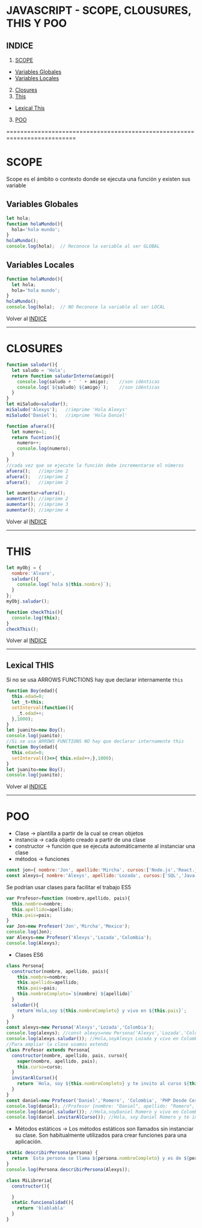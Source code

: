 JAVASCRIPT - SCOPE, CLOUSURES, THIS Y POO
=========================================
INDICE
------
1. [SCOPE](#scope)
  * [Variables Globales](#Variables-globales)
  * [Variables Locales](#Variables-locales)
2. [Closures](#closures)
3. [This](#this)
  * [Lexical This](#lexical-this)
3. [POO](#poo)

==========================================================================
  
SCOPE
=====
Scope es el ámbito o contexto donde se ejecuta una función y existen sus variable

Variables Globales
------------------
```javascript
let hola;
function holaMundo(){
  hola='hola mundo';
}
holaMundo();
console.log(hola);  // Reconoce la variable al ser GLOBAL
```
Variables Locales
-----------------
```javascript
function holaMundo(){
  let hola;
  hola='hola mundo';
}
holaMundo();
console.log(hola);  // NO Reconoce la variable al ser LOCAL
```
Volver al [INDICE](#indice)

----------------------------------

CLOSURES
========
```javascript
function saludar(){
  let saludo = 'Hola';
  return function saludarInterno(amigo){
    console.log(saludo + ' ' + amigo);    //son idénticas
    console.log(`${saludo} ${amigo}`);    //son idénticas
  }
}
let miSaludo=saludar();
miSaludo('Alexys');   //imprime 'Hola Alexys'
miSaludo('Daniel');   //imprime 'Hola Daniel'
```
```javascript
function afuera(){
  let numero=1;
  return fucntion(){
    numero++;
    console.log(numero);
  }
}
//cada vez que se ejecute la función debe incrementarse el números
afuera();   //imprime 2
afuera();   //imprime 2
afuera();   //imprime 2

let aumentar=afuera();
aumentar(); //imprime 2
aumentar(); //imprime 3
aumentar(); //imprime 4
```
Volver al [INDICE](#indice)

----------------------------------

THIS
====
```javascript
let myObj = {
  nombre:'Alvaro',
  saludar(){
    console.log(`hola ${this.nombre}`);
  }
};
myObj.saludar();
```
```javascript
function checkThis(){
  console.log(this);
}
checkThis();
```
Volver al [INDICE](#indice)

----------------------------------

Lexical THIS
------------
Si no se usa ARROWS FUNCTIONS hay que declarar internamente `this`
```javascript
function Boy(edad){
  this.edad=0;
  let _t=this;
  setInterval(function(){
    _t.edad++;
  },1000);
}
let juanito=new Boy();
console.log(juanito);
//Si se usa ARROWS FUNCTIONS NO hay que declarar internamente this
function Boy(edad){
  this.edad=0;
  setInterval(()=>{ this.edad++;},1000);
}
let juanito=new Boy();
console.log(juanito);
```
Volver al [INDICE](#indice)

----------------------------------

POO
===
* Clase -> plantilla a partir de la cual se crean objetos
* instancia -> cada objeto creado a partir de una clase
* constructor -> función que se ejecuta automáticamente al instanciar una clase
* métodos -> funciones
```javascript
const jon={ nombre:'Jon', apellido:'Mircha', cursos:['Node.js','React.js'], pais:'Mexico' }
const alexys={ nombre:'Alexys', apellido:'Lozada', cursos:['SQL','Java'], pais:'Colombia' }
```
Se podrían usar clases para facilitar el trabajo ES5
```javascript
var Profesor=function (nombre,apellido, pais){
  this.nombre=nombre;
  this.apellido=apellido;
  this.pais=pais;
}
var Jon=new Profesor('Jon','Mircha','Mexico');
console.log(Jon);
var Alexys=new Profesor('Alexys','Lozada','Colombia');
console.log(Alexys);
```
* Clases ES6
```javascript
class Persona{
  constructor(nombre, apellido, pais){
    this.nombre=nombre;
    this.apellido=apellido;
    this.pais=pais;
    this.nombreCompleto=`${nombre} ${apellido}`
  }
  saludar(){ 
    return`Hola,soy ${this.nombreCompleto} y vivo en ${this.pais}`; 
  }
}
const alexys=new Persona('Alexys','Lozada','Colombia');
console.log(alexys); //const alexys=new Persona('Alexys','Lozada','Colombia');
console.log(alexys.saludar()); //Hola,soyAlexys Lozada y vivo en Colombia
//Para ampliar la clase usamos extends
class Profesor extends Persona{
  constructor(nombre, apellido, pais, curso){
    super(nombre, apellido, pais);
    this.curso=curso;
  }
  invitarAlCurso(){ 
    return `Hola, soy ${this.nombreCompleto} y te invito al curso ${this.curso}. ¡Nos vemos en clase!` 
  }
}
const daniel=new Profesor('Daniel','Romero', 'Colombia', 'PHP Desde Cero');
console.log(daniel); //Profesor {nombre: "Daniel", apellido: "Romero", pais: "Colombia", nombreCompleto: "Daniel Romero", curso: "Git"}
console.log(daniel.saludar()); //Hola,soyDaniel Romero y vivo en Colombia
console.log(daniel.invitarAlCurso()); //Hola, soy Daniel Romero y te invito al curso PHP Desde Cero. ¡Nos vemos en clase!
```

* Métodos estáticos -> Los métodos estáticos son llamados sin instanciar su clase. Son habitualmente utilizados para crear funciones para una aplicación.
```javascript
static describirPersona(persona) {
  return `Esta persona se llama ${persona.nombreCompleto} y es de ${persona.pais}`
}
console.log(Persona.describirPersona(Alexys));

class MiLibreria{
  constructor(){

  }
  static.funcionalidad(){
    return 'blablabla'
  }
}
```
